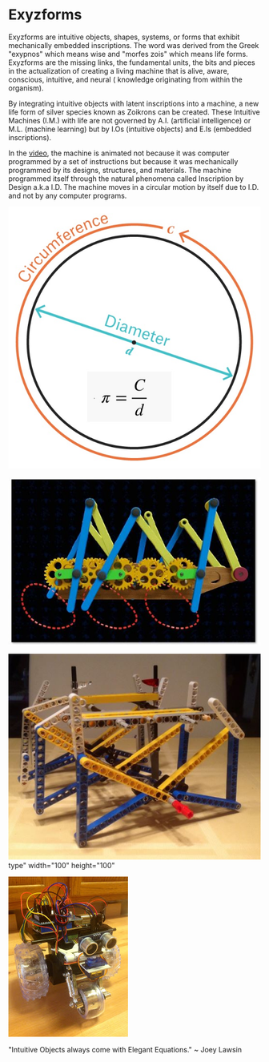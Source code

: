 # Exyzforms

Exyzforms are intuitive objects, shapes, systems, or forms that exhibit mechanically embedded inscriptions. The word was derived from the Greek "exypnos" which means wise and "morfes zois" which means life forms. Exyzforms are the missing links, the fundamental units, the bits and pieces in the actualization of creating a living machine that is alive, aware, conscious, intuitive, and neural ( knowledge originating from within the organism).

By integrating intuitive objects with latent inscriptions into a machine, a new life form of silver species known as Zoikrons can be created. These Intuitive Machines (I.M.) with life are not governed by A.I. (artificial intelligence) or M.L. (machine learning) but by I.Os (intuitive objects) and E.Is (embedded inscriptions).

In the [video](https://www.youtube.com/watch?v=yd4qjQkjs8o&feature=emb_title), the machine is animated not because it was computer programmed by a set of instructions but because it was mechanically programmed by its designs, structures, and materials. The machine programmed itself through the natural phenomena called Inscription by Design a.k.a I.D. The machine moves in a circular motion by itself due to I.D. and not by any computer programs.

![Shape](cd.jpg)

![Form](crawl.JPG)

![Object](link.JPG)type" width="100" height="100"

![System](homodroid.jpg)




"Intuitive Objects always come with Elegant Equations." ~ Joey Lawsin
